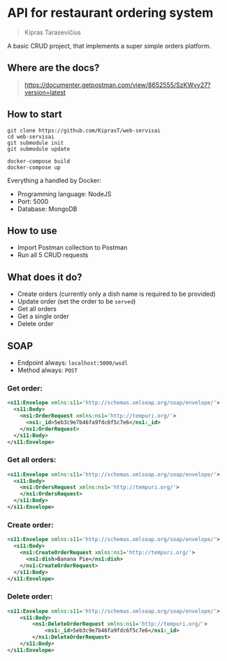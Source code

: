 # API for restaurant ordering system

> Kipras Tarasevičius

A basic CRUD project, that implements a super simple orders platform.

## Where are the docs?

> https://documenter.getpostman.com/view/8652555/SzKWvy27?version=latest

## How to start

```shell
git clone https://github.com/KiprasT/web-servisai
cd web-servisai
git submodule init
git submodule update
```

```shell
docker-compose build
docker-compose up
```

Everything a handled by Docker:

- Programming language: NodeJS
- Port: 5000
- Database: MongoDB

## How to use

- Import Postman collection to Postman
- Run all 5 CRUD requests

## What does it do?

- Create orders (currently only a dish name is required to be provided)
- Update order (set the order to be `served`)
- Get all orders
- Get a single order
- Delete order

## SOAP

- Endpoint always: `localhost:5000/wsdl`
- Method always: `POST`

### Get order:

```xml
<s11:Envelope xmlns:s11='http://schemas.xmlsoap.org/soap/envelope/'>
  <s11:Body>
    <ns1:OrderRequest xmlns:ns1='http://tempuri.org/'>
      <ns1:_id>5eb3c9e7b46fa9fdc6f5c7e6</ns1:_id>
    </ns1:OrderRequest>
  </s11:Body>
</s11:Envelope>
```

### Get all orders:

```xml
<s11:Envelope xmlns:s11='http://schemas.xmlsoap.org/soap/envelope/'>
  <s11:Body>
    <ns1:OrdersRequest xmlns:ns1='http://tempuri.org/'>
    </ns1:OrdersRequest>
  </s11:Body>
</s11:Envelope>
```

### Create order:

```xml
<s11:Envelope xmlns:s11='http://schemas.xmlsoap.org/soap/envelope/'>
  <s11:Body>
    <ns1:CreateOrderRequest xmlns:ns1='http://tempuri.org/'>
      <ns1:dish>Banana Pie</ns1:dish>
    </ns1:CreateOrderRequest>
  </s11:Body>
</s11:Envelope>
```

### Delete order:

```xml
<s11:Envelope xmlns:s11='http://schemas.xmlsoap.org/soap/envelope/'>
    <s11:Body>
        <ns1:DeleteOrderRequest xmlns:ns1='http://tempuri.org/'>
            <ns1:_id>5eb3c9e7b46fa9fdc6f5c7e6</ns1:_id>
        </ns1:DeleteOrderRequest>
    </s11:Body>
</s11:Envelope>
```
